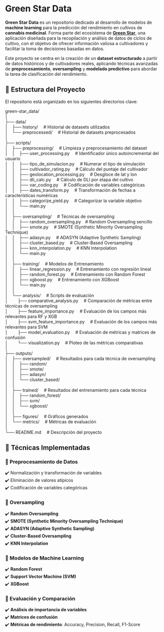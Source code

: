 # **Green Star Data**  

**Green Star Data** es un repositorio dedicado al desarrollo de modelos de **machine learning** para la predicción del rendimiento en cultivos de **cannabis medicinal**. Forma parte del ecosistema de [**Green Star**](https://www.green-star.app), una aplicación diseñada para la recopilación y análisis de datos de ciclos de cultivo, con el objetivo de ofrecer información valiosa a cultivadores y facilitar la toma de decisiones basadas en datos.  

Este proyecto se centra en la creación de un **dataset estructurado** a partir de datos históricos y de cultivadores reales, aplicando técnicas avanzadas de **preprocesamiento**, **oversampling** y **modelado predictivo** para abordar la tarea de clasificación del rendimiento.  

## **📁 Estructura del Proyecto**

El repositorio está organizado en los siguientes directorios clave:  

green-star_data/<br/>
│<br/>
├── data/<br/>
│&emsp;├── history/                  &emsp;# Historial de datasets utilizados<br/>
│&emsp;└── preprocessed/             &emsp;# Historial de datasets preprocesados<br/>
│<br/>
├── scripts/<br/>
│&emsp;├── preprocessing/                &emsp;# Limpieza y preprocesamiento del dataset<br/>
│&emsp;│&emsp;├── user_processing.py        &emsp;# Identificador único autoincremental del usuario<br/>
│&emsp;│&emsp;├── tipo_de_simulacion.py     &emsp;# Numerar el tipo de simulación<br/>
│&emsp;│&emsp;├── cultivador_rating.py      &emsp;# Cálculo del puntaje del cultivador<br/>
│&emsp;│&emsp;├── geolocation_processing.py &emsp;# Desgloce de lat y lon<br/>
│&emsp;│&emsp;├── dli_calc.py               &emsp;# Cálculo de DLI por etapa del cultivo<br/>
│&emsp;│&emsp;├── var_coding.py             &emsp;# Codificación de variables categóricas<br/>
│&emsp;│&emsp;├── dates_transform.py        &emsp;# Transformación de fechas a características numéricas<br/>
│&emsp;│&emsp;├── categorize_yield.py       &emsp;# Categorizar la variable objetivo<br/>
│&emsp;│&emsp;└── main.py<br/>
│&emsp;│<br/>
│&emsp;├── oversampling/             &emsp;# Técnicas de oversampling<br/>
│&emsp;│&emsp;├── random_oversampling.py&emsp;# Random Oversampling sencillo<br/>
│&emsp;│&emsp;├── smote.py              &emsp;# SMOTE (Synthetic Minority Oversampling Technique)<br/>
│&emsp;│&emsp;├── adasyn.py             &emsp;# ADASYN (Adaptive Synthetic Sampling)<br/>
│&emsp;│&emsp;├── cluster_based.py      &emsp;# Cluster-Based Oversampling<br/>
│&emsp;│&emsp;├── knn_interpolation.py  &emsp;# KNN Interpolation<br/>
│&emsp;│&emsp;└── main.py<br/>
│&emsp;│<br/>
│&emsp;├── training/                 &emsp;# Modelos de Entrenamiento<br/>
│&emsp;│&emsp;├── linear_regression.py  &emsp;# Entrenamiento con regresión lineal<br/>
│&emsp;│&emsp;├── random_forest.py      &emsp;# Entrenamiento con Random Forest<br/>
│&emsp;│&emsp;├── xgboost.py            &emsp;# Entrenamiento con XGBoost<br/>
│&emsp;│&emsp;└── main.py<br/>
│&emsp;│<br/>
│&emsp;└── analysis/                     &emsp;# Scripts de evaluación<br/>
│&emsp;&nbsp;&emsp;├── comparative_analysis.py   &emsp;# Comparación de métricas entre técnicas de oversampling<br/>
│&emsp;&nbsp;&emsp;├── feature_importance.py     &emsp;# Evaluación de los campos más relevantes para RF y XGB<br/>
│&emsp;&nbsp;&emsp;├── svm_feature_importance.py &emsp;# Evaluación de los campos más relevantes para SVM<br/>
│&emsp;&nbsp;&emsp;├── model_evaluation.py       &emsp;# Evaluación de métricas y matrices de confusión<br/>
│&emsp;&nbsp;&emsp;└── visualization.py          &emsp;# Ploteo de las métricas comparativas<br/>
│<br/>
├── outputs/<br/>
│&emsp;├── oversampled/              &emsp;# Resultados para cada técnica de oversampling<br/>
│&emsp;│&emsp;├── random/<br/>
│&emsp;│&emsp;├── smote/<br/>
│&emsp;│&emsp;├── adasyn/<br/>
│&emsp;│&emsp;└── cluster_based/<br/>
│&emsp;│<br/>
│&emsp;├── trained/                  &emsp;# Resultados del entrenamiento para cada técnica<br/>
│&emsp;│&emsp;├── random_forest/<br/>
│&emsp;│&emsp;├── svm/<br/>
│&emsp;│&emsp;└── xgboost/<br/>
│&emsp;│<br/>
│&emsp;├── figures/                  &emsp;# Gráficos generados<br/>
│&emsp;└── metrics/                  &emsp;# Métricas de evaluación<br/>
│<br/>
└── README.md                     &emsp;# Descripción del proyecto<br/>

## **🔬 Técnicas Implementadas**  

### **📌 Preprocesamiento de Datos**  
✔️ Normalización y transformación de variables  
✔️ Eliminación de valores atípicos  
✔️ Codificación de variables categóricas  

### **📌 Oversampling**  
✔️ **Random Oversampling**  
✔️ **SMOTE (Synthetic Minority Oversampling Technique)**  
✔️ **ADASYN (Adaptive Synthetic Sampling)**  
✔️ **Cluster-Based Oversampling**  
✔️ **KNN Interpolation**

### **📌 Modelos de Machine Learning**  
✔️ **Random Forest**  
✔️ **Support Vector Machine (SVM)**  
✔️ **XGBoost**  

### **📌 Evaluación y Comparación**  
✔️ **Análisis de importancia de variables**  
✔️ **Matrices de confusión**  
✔️ **Métricas de rendimiento**: Accuracy, Precision, Recall, F1-Score  
